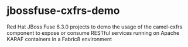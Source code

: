 # jbossfuse-cxfrs-demo
Red Hat JBoss Fuse 6.3.0 projects to demo the usage of the camel-cxfrs component to expose or consume RESTful services running on Apache KARAF containers in a Fabric8 environment
